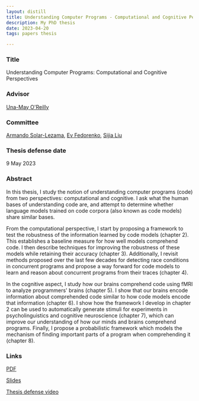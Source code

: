 ```yaml
---
layout: distill
title: Understanding Computer Programs - Computational and Cognitive Perspectives
description: My PhD thesis
date: 2023-04-20
tags: papers thesis

---
```


### Title
Understanding Computer Programs: Computational and Cognitive Perspectives

### Advisor
[Una-May O'Reilly](https://alfagroup.csail.mit.edu/unamay)

### Committee
[Armando Solar-Lezama](https://people.csail.mit.edu/asolar/), [Ev Fedorenko](https://evlab.mit.edu/), [Sijia Liu](https://lsjxjtu.github.io/)

### Thesis defense date
9 May 2023

### Abstract 
In this thesis, I study the notion of understanding computer programs (code) from two perspectives: computational and cognitive. I ask what the human bases of understanding code are, and attempt to determine whether language models trained on code corpora (also known as code models) share similar bases.

From the computational perspective, I start by proposing a framework to test the robustness of the information learned by code models (chapter 2). This establishes a baseline measure for how well models comprehend code. I then describe techniques for improving the robustness of these models while retaining their accuracy (chapter 3). Additionally, I revisit methods proposed over the last few decades for detecting race conditions in concurrent programs and propose a way forward for code models to learn and reason about concurrent programs from their traces (chapter 4).

In the cognitive aspect, I study how our brains comprehend code using fMRI to analyze programmers' brains (chapter 5). I show that our brains encode information about comprehended code similar to how code models encode that information (chapter 6). I show how the framework I develop in chapter 2 can be used to automatically generate stimuli for experiments in psycholinguistics and cognitive neuroscience (chapter 7), which can improve our understanding of how our minds and brains comprehend programs. Finally, I propose a probabilistic framework which models the mechanism of finding important parts of a program when comprehending it (chapter 8).

### Links
[PDF]()

[Slides]()

[Thesis defense video]()
